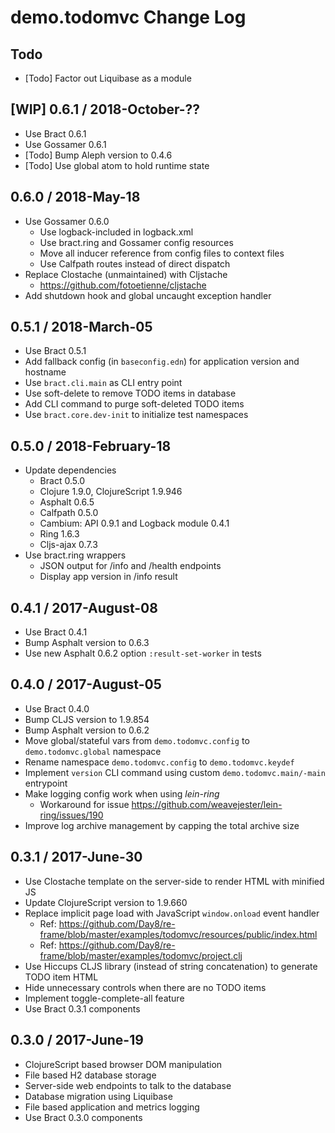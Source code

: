 # demo.todomvc Change Log

## Todo
- [Todo] Factor out Liquibase as a module


## [WIP] 0.6.1 / 2018-October-??

- Use Bract 0.6.1
- Use Gossamer 0.6.1
- [Todo] Bump Aleph version to 0.4.6
- [Todo] Use global atom to hold runtime state


## 0.6.0 / 2018-May-18

- Use Gossamer 0.6.0
  - Use logback-included in logback.xml
  - Use bract.ring and Gossamer config resources
  - Move all inducer reference from config files to context files
  - Use Calfpath routes instead of direct dispatch
- Replace Clostache (unmaintained) with Cljstache
  - https://github.com/fotoetienne/cljstache
- Add shutdown hook and global uncaught exception handler


## 0.5.1 / 2018-March-05

- Use Bract 0.5.1
- Add fallback config (in `baseconfig.edn`) for application version and hostname
- Use `bract.cli.main` as CLI entry point
- Use soft-delete to remove TODO items in database
- Add CLI command to purge soft-deleted TODO items
- Use `bract.core.dev-init` to initialize test namespaces


## 0.5.0 / 2018-February-18

- Update dependencies
  - Bract 0.5.0
  - Clojure 1.9.0, ClojureScript 1.9.946
  - Asphalt 0.6.5
  - Calfpath 0.5.0
  - Cambium: API 0.9.1 and Logback module 0.4.1
  - Ring 1.6.3
  - Cljs-ajax 0.7.3
- Use bract.ring wrappers
  - JSON output for /info and /health endpoints
  - Display app version in /info result


## 0.4.1 / 2017-August-08

- Use Bract 0.4.1
- Bump Asphalt version to 0.6.3
- Use new Asphalt 0.6.2 option `:result-set-worker` in tests


## 0.4.0 / 2017-August-05

- Use Bract 0.4.0
- Bump CLJS version to 1.9.854
- Bump Asphalt version to 0.6.2
- Move global/stateful vars from `demo.todomvc.config` to `demo.todomvc.global` namespace
- Rename namespace `demo.todomvc.config` to `demo.todomvc.keydef`
- Implement `version` CLI command using custom `demo.todomvc.main/-main` entrypoint
- Make logging config work when using _lein-ring_
  - Workaround for issue https://github.com/weavejester/lein-ring/issues/190
- Improve log archive management by capping the total archive size


## 0.3.1 / 2017-June-30

- Use Clostache template on the server-side to render HTML with minified JS
- Update ClojureScript version to 1.9.660
- Replace implicit page load with JavaScript `window.onload` event handler
  - Ref: https://github.com/Day8/re-frame/blob/master/examples/todomvc/resources/public/index.html
  - Ref: https://github.com/Day8/re-frame/blob/master/examples/todomvc/project.clj
- Use Hiccups CLJS library (instead of string concatenation) to generate TODO item HTML
- Hide unnecessary controls when there are no TODO items
- Implement toggle-complete-all feature
- Use Bract 0.3.1 components


## 0.3.0 / 2017-June-19

- ClojureScript based browser DOM manipulation
- File based H2 database storage
- Server-side web endpoints to talk to the database
- Database migration using Liquibase
- File based application and metrics logging
- Use Bract 0.3.0 components
